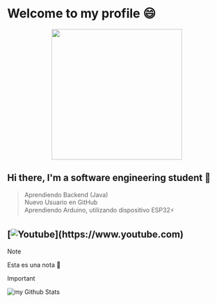# Welcome to my profile 😄
<p align="center">
<img src="https://i.giphy.com/WtTnAfZn6aVJfBzlN3.webp" width="300">
</p>

## Hi there, I'm a software engineering student 🔭
> Aprendiendo Backend (Java)  
> Nuevo Usuario en GitHub  
> Aprendiendo Arduino, utilizando dispositivo ESP32⚡️

## [![Youtube](https://img.shields.io/badge/YouTube-red?style=for-the-badge&logo=youtube&logoColor=white")](https://www.youtube.com)

> [!NOTE]  
> Esta es una nota 💬

> [!IMPORTANT]  
<img src="https://github-readme-stats.vercel.app/api?username=Edrx2025&include_all_commits=true&count_private=true&show_icons=true&line_height=20&title_color=2B5BBD&icon_color=1124BB&text_color=A1A1A1&bg_color=0,000000,130F40" alt="my Github Stats"/>


